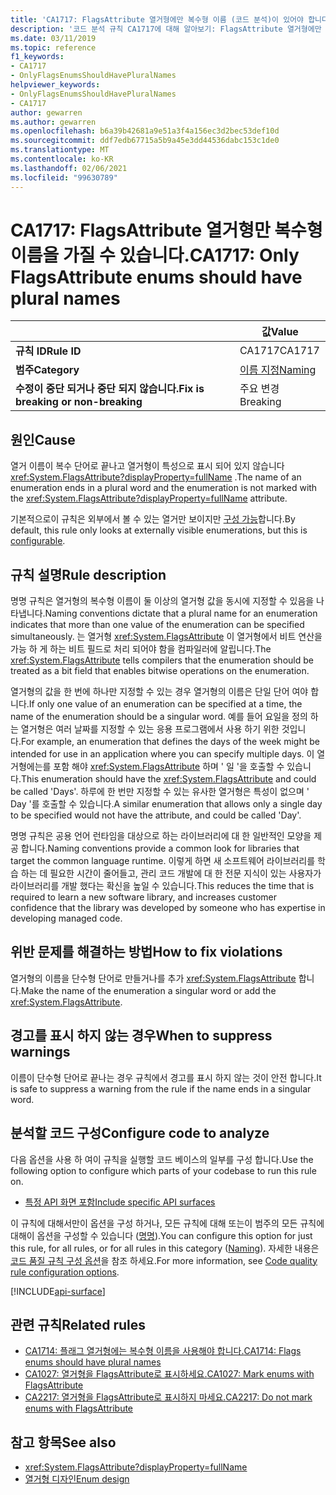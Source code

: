 ```yaml
---
title: 'CA1717: FlagsAttribute 열거형에만 복수형 이름 (코드 분석)이 있어야 합니다.'
description: '코드 분석 규칙 CA1717에 대해 알아보기: FlagsAttribute 열거형에만 복수형 이름을 사용할 수 있습니다.'
ms.date: 03/11/2019
ms.topic: reference
f1_keywords:
- CA1717
- OnlyFlagsEnumsShouldHavePluralNames
helpviewer_keywords:
- OnlyFlagsEnumsShouldHavePluralNames
- CA1717
author: gewarren
ms.author: gewarren
ms.openlocfilehash: b6a39b42681a9e51a3f4a156ec3d2bec53def10d
ms.sourcegitcommit: ddf7edb67715a5b9a45e3dd44536dabc153c1de0
ms.translationtype: MT
ms.contentlocale: ko-KR
ms.lasthandoff: 02/06/2021
ms.locfileid: "99630789"
---
```

# <a name="ca1717-only-flagsattribute-enums-should-have-plural-names"></a><span data-ttu-id="20733-103">CA1717: FlagsAttribute 열거형만 복수형 이름을 가질 수 있습니다.</span><span class="sxs-lookup"><span data-stu-id="20733-103">CA1717: Only FlagsAttribute enums should have plural names</span></span>

| | <span data-ttu-id="20733-104">값</span><span class="sxs-lookup"><span data-stu-id="20733-104">Value</span></span> |
|-|-|
| <span data-ttu-id="20733-105">**규칙 ID**</span><span class="sxs-lookup"><span data-stu-id="20733-105">**Rule ID**</span></span> |<span data-ttu-id="20733-106">CA1717</span><span class="sxs-lookup"><span data-stu-id="20733-106">CA1717</span></span>|
| <span data-ttu-id="20733-107">**범주**</span><span class="sxs-lookup"><span data-stu-id="20733-107">**Category**</span></span> |[<span data-ttu-id="20733-108">이름 지정</span><span class="sxs-lookup"><span data-stu-id="20733-108">Naming</span></span>](naming-warnings.md)|
| <span data-ttu-id="20733-109">**수정이 중단 되거나 중단 되지 않습니다.**</span><span class="sxs-lookup"><span data-stu-id="20733-109">**Fix is breaking or non-breaking**</span></span> |<span data-ttu-id="20733-110">주요 변경</span><span class="sxs-lookup"><span data-stu-id="20733-110">Breaking</span></span>|

## <a name="cause"></a><span data-ttu-id="20733-111">원인</span><span class="sxs-lookup"><span data-stu-id="20733-111">Cause</span></span>

<span data-ttu-id="20733-112">열거 이름이 복수 단어로 끝나고 열거형이 특성으로 표시 되어 있지 않습니다 <xref:System.FlagsAttribute?displayProperty=fullName> .</span><span class="sxs-lookup"><span data-stu-id="20733-112">The name of an enumeration ends in a plural word and the enumeration is not marked with the <xref:System.FlagsAttribute?displayProperty=fullName> attribute.</span></span>

<span data-ttu-id="20733-113">기본적으로이 규칙은 외부에서 볼 수 있는 열거만 보이지만 [구성 가능](#configure-code-to-analyze)합니다.</span><span class="sxs-lookup"><span data-stu-id="20733-113">By default, this rule only looks at externally visible enumerations, but this is [configurable](#configure-code-to-analyze).</span></span>

## <a name="rule-description"></a><span data-ttu-id="20733-114">규칙 설명</span><span class="sxs-lookup"><span data-stu-id="20733-114">Rule description</span></span>

<span data-ttu-id="20733-115">명명 규칙은 열거형의 복수형 이름이 둘 이상의 열거형 값을 동시에 지정할 수 있음을 나타냅니다.</span><span class="sxs-lookup"><span data-stu-id="20733-115">Naming conventions dictate that a plural name for an enumeration indicates that more than one value of the enumeration can be specified simultaneously.</span></span> <span data-ttu-id="20733-116">는 열거형 <xref:System.FlagsAttribute> 이 열거형에서 비트 연산을 가능 하 게 하는 비트 필드로 처리 되어야 함을 컴파일러에 알립니다.</span><span class="sxs-lookup"><span data-stu-id="20733-116">The <xref:System.FlagsAttribute> tells compilers that the enumeration should be treated as a bit field that enables bitwise operations on the enumeration.</span></span>

<span data-ttu-id="20733-117">열거형의 값을 한 번에 하나만 지정할 수 있는 경우 열거형의 이름은 단일 단어 여야 합니다.</span><span class="sxs-lookup"><span data-stu-id="20733-117">If only one value of an enumeration can be specified at a time, the name of the enumeration should be a singular word.</span></span> <span data-ttu-id="20733-118">예를 들어 요일을 정의 하는 열거형은 여러 날짜를 지정할 수 있는 응용 프로그램에서 사용 하기 위한 것입니다.</span><span class="sxs-lookup"><span data-stu-id="20733-118">For example, an enumeration that defines the days of the week might be intended for use in an application where you can specify multiple days.</span></span> <span data-ttu-id="20733-119">이 열거형에는를 포함 해야 <xref:System.FlagsAttribute> 하며 ' 일 '을 호출할 수 있습니다.</span><span class="sxs-lookup"><span data-stu-id="20733-119">This enumeration should have the <xref:System.FlagsAttribute> and could be called 'Days'.</span></span> <span data-ttu-id="20733-120">하루에 한 번만 지정할 수 있는 유사한 열거형은 특성이 없으며 ' Day '를 호출할 수 있습니다.</span><span class="sxs-lookup"><span data-stu-id="20733-120">A similar enumeration that allows only a single day to be specified would not have the attribute, and could be called 'Day'.</span></span>

<span data-ttu-id="20733-121">명명 규칙은 공용 언어 런타임을 대상으로 하는 라이브러리에 대 한 일반적인 모양을 제공 합니다.</span><span class="sxs-lookup"><span data-stu-id="20733-121">Naming conventions provide a common look for libraries that target the common language runtime.</span></span> <span data-ttu-id="20733-122">이렇게 하면 새 소프트웨어 라이브러리를 학습 하는 데 필요한 시간이 줄어들고, 관리 코드 개발에 대 한 전문 지식이 있는 사용자가 라이브러리를 개발 했다는 확신을 높일 수 있습니다.</span><span class="sxs-lookup"><span data-stu-id="20733-122">This reduces the time that is required to learn a new software library, and increases customer confidence that the library was developed by someone who has expertise in developing managed code.</span></span>

## <a name="how-to-fix-violations"></a><span data-ttu-id="20733-123">위반 문제를 해결하는 방법</span><span class="sxs-lookup"><span data-stu-id="20733-123">How to fix violations</span></span>

<span data-ttu-id="20733-124">열거형의 이름을 단수형 단어로 만들거나를 추가 <xref:System.FlagsAttribute> 합니다.</span><span class="sxs-lookup"><span data-stu-id="20733-124">Make the name of the enumeration a singular word or add the <xref:System.FlagsAttribute>.</span></span>

## <a name="when-to-suppress-warnings"></a><span data-ttu-id="20733-125">경고를 표시 하지 않는 경우</span><span class="sxs-lookup"><span data-stu-id="20733-125">When to suppress warnings</span></span>

<span data-ttu-id="20733-126">이름이 단수형 단어로 끝나는 경우 규칙에서 경고를 표시 하지 않는 것이 안전 합니다.</span><span class="sxs-lookup"><span data-stu-id="20733-126">It is safe to suppress a warning from the rule if the name ends in a singular word.</span></span>

## <a name="configure-code-to-analyze"></a><span data-ttu-id="20733-127">분석할 코드 구성</span><span class="sxs-lookup"><span data-stu-id="20733-127">Configure code to analyze</span></span>

<span data-ttu-id="20733-128">다음 옵션을 사용 하 여이 규칙을 실행할 코드 베이스의 일부를 구성 합니다.</span><span class="sxs-lookup"><span data-stu-id="20733-128">Use the following option to configure which parts of your codebase to run this rule on.</span></span>

- [<span data-ttu-id="20733-129">특정 API 화면 포함</span><span class="sxs-lookup"><span data-stu-id="20733-129">Include specific API surfaces</span></span>](#include-specific-api-surfaces)

<span data-ttu-id="20733-130">이 규칙에 대해서만이 옵션을 구성 하거나, 모든 규칙에 대해 또는이 범주의 모든 규칙에 대해이 옵션을 구성할 수 있습니다 ([명명](naming-warnings.md)).</span><span class="sxs-lookup"><span data-stu-id="20733-130">You can configure this option for just this rule, for all rules, or for all rules in this category ([Naming](naming-warnings.md)).</span></span> <span data-ttu-id="20733-131">자세한 내용은 [코드 품질 규칙 구성 옵션](../code-quality-rule-options.md)을 참조 하세요.</span><span class="sxs-lookup"><span data-stu-id="20733-131">For more information, see [Code quality rule configuration options](../code-quality-rule-options.md).</span></span>

[!INCLUDE[api-surface](~/includes/code-analysis/api-surface.md)]

## <a name="related-rules"></a><span data-ttu-id="20733-132">관련 규칙</span><span class="sxs-lookup"><span data-stu-id="20733-132">Related rules</span></span>

- [<span data-ttu-id="20733-133">CA1714: 플래그 열거형에는 복수형 이름을 사용해야 합니다.</span><span class="sxs-lookup"><span data-stu-id="20733-133">CA1714: Flags enums should have plural names</span></span>](ca1714.md)
- [<span data-ttu-id="20733-134">CA1027: 열거형을 FlagsAttribute로 표시하세요.</span><span class="sxs-lookup"><span data-stu-id="20733-134">CA1027: Mark enums with FlagsAttribute</span></span>](ca1027.md)
- [<span data-ttu-id="20733-135">CA2217: 열거형을 FlagsAttribute로 표시하지 마세요.</span><span class="sxs-lookup"><span data-stu-id="20733-135">CA2217: Do not mark enums with FlagsAttribute</span></span>](ca2217.md)

## <a name="see-also"></a><span data-ttu-id="20733-136">참고 항목</span><span class="sxs-lookup"><span data-stu-id="20733-136">See also</span></span>

- <xref:System.FlagsAttribute?displayProperty=fullName>
- [<span data-ttu-id="20733-137">열거형 디자인</span><span class="sxs-lookup"><span data-stu-id="20733-137">Enum design</span></span>](../../../standard/design-guidelines/enum.md)
